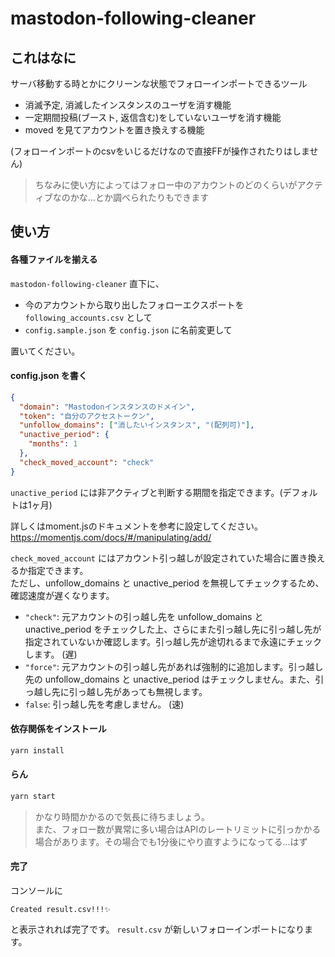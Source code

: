 # mastodon-following-cleaner

## これはなに

サーバ移動する時とかにクリーンな状態でフォローインポートできるツール

- 消滅予定, 消滅したインスタンスのユーザを消す機能
- 一定期間投稿(ブースト, 返信含む)をしていないユーザを消す機能
- moved を見てアカウントを置き換えする機能

(フォローインポートのcsvをいじるだけなので直接FFが操作されたりはしません)

> ちなみに使い方によってはフォロー中のアカウントのどのくらいがアクティブなのかな...とか調べられたりもできます

## 使い方

#### 各種ファイルを揃える

`mastodon-following-cleaner` 直下に、

- 今のアカウントから取り出したフォローエクスポートを `following_accounts.csv` として
- `config.sample.json` を `config.json` に名前変更して

置いてください。

#### config.json を書く

```json
{
  "domain": "Mastodonインスタンスのドメイン",
  "token": "自分のアクセストークン",
  "unfollow_domains": ["消したいインスタンス", "(配列可)"],
  "unactive_period": {
    "months": 1
  },
  "check_moved_account": "check"
}
```

`unactive_period` には非アクティブと判断する期間を指定できます。(デフォルトは1ヶ月)

詳しくはmoment.jsのドキュメントを参考に設定してください。
https://momentjs.com/docs/#/manipulating/add/

`check_moved_account` にはアカウント引っ越しが設定されていた場合に置き換えるか指定できます。   
ただし、unfollow_domains と unactive_period を無視してチェックするため、確認速度が遅くなります。 

- `"check"`: 元アカウントの引っ越し先を unfollow_domains と unactive_period をチェックした上、さらにまた引っ越し先に引っ越し先が指定されていないか確認します。引っ越し先が途切れるまで永遠にチェックします。 (遅)
- `"force"`: 元アカウントの引っ越し先があれば強制的に追加します。引っ越し先の unfollow_domains と unactive_period はチェックしません。また、引っ越し先に引っ越し先があっても無視します。
- `false`: 引っ越し先を考慮しません。 (速)

#### 依存関係をインストール

```bash
yarn install
```

#### らん

```bash
yarn start
```

> かなり時間かかるので気長に待ちましょう。   
> また、フォロー数が異常に多い場合はAPIのレートリミットに引っかかる場合があります。その場合でも1分後にやり直すようになってる...はず

#### 完了

コンソールに
```
Created result.csv!!!✨
```
と表示されれば完了です。 `result.csv` が新しいフォローインポートになります。
